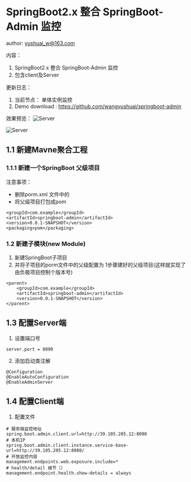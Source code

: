 # SpringBoot2.x 整合 SpringBoot-Admin 监控
author: yushuai_w@163.com

内容：
1. SpringBoot2.x 整合 SpringBoot-Admin 监控
2. 包含client及Server


更新日志：
1. 当前节点： 单体实例监控
2. Demo download : https://github.com/wangyushuai/springboot-admin

效果预览：
![Server](https://img-blog.csdnimg.cn/20181206103724864.png?x-oss-process=image/watermark,type_ZmFuZ3poZW5naGVpdGk,shadow_10,text_aHR0cHM6Ly9ibG9nLmNzZG4ubmV0L3NodWFpX3d5,size_16,color_FFFFFF,t_70)

![Server](https://img-blog.csdnimg.cn/20181206103619156.png?x-oss-process=image/watermark,type_ZmFuZ3poZW5naGVpdGk,shadow_10,text_aHR0cHM6Ly9ibG9nLmNzZG4ubmV0L3NodWFpX3d5,size_16,color_FFFFFF,t_70)


## 1.1 新建Mavne聚合工程

### 1.1.1 新建一个SpringBoot 父级项目
注意事项：
- 删除porm.xml 文件中的 	<relativePath/>
- 将父级项目打包成pom 
```
<groupId>com.example</groupId>
<artifactId>springboot-admin</artifactId>
<version>0.0.1-SNAPSHOT</version>
<packaging>pom</packaging>
```

### 1.2 新建子模块(new Module)
1. 新建SpringBoot子项目
2. 并将子项目的porm文件中的父级配置为 1步骤建好的父级项目(这样就实现了由负极项目控制个版本号)
```
<parent>
    <groupId>com.example</groupId>
    <artifactId>springboot-admin</artifactId>
    <version>0.0.1-SNAPSHOT</version>
</parent>
```

## 1.3 配置Server端
1. 设置端口号
```
server.port = 8090
```  
2. 添加启动类注解
```
@Configuration
@EnableAutoConfiguration
@EnableAdminServer
```

## 1.4 配置Client端
1. 配置文件
```$xslt
# 服务端监控地址
spring.boot.admin.client.url=http://39.105.205.12:8090
# 本机IP
spring.boot.admin.client.instance.service-base-url=http://39.105.205.12:8080/
# 开放监控内容
management.endpoints.web.exposure.include=*  
# health/detail 细节（）
management.endpoint.health.show-details = always
```





